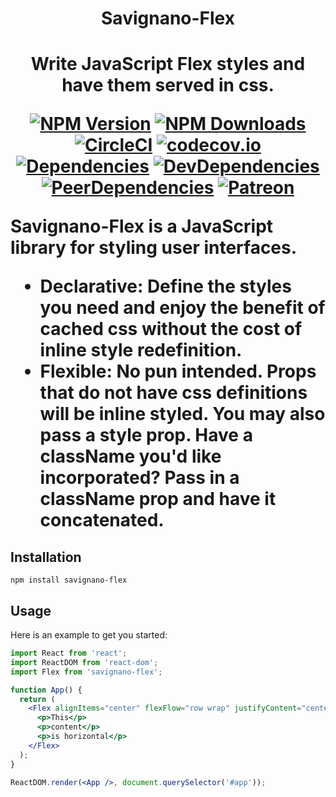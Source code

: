 <h1 align="center">Savignano-Flex<h1>

<div align="center">

Write JavaScript Flex styles and have them served in css.

[![NPM Version](https://img.shields.io/npm/v/savignano-flex.svg?style=flat)](https://www.npmjs.com/package/savignano-flex)
[![NPM Downloads](https://img.shields.io/npm/dm/savignano-flex.svg?style=flat)](https://npmcharts.com/compare/savignano-flex?minimal=true)
[![CircleCI](https://img.shields.io/circleci/build/github/PaulSavignano/savignano-flex/master.svg)](https://circleci.com/gh/PaulSavignano/savignano-flex/tree/master)
[![codecov.io](https://codecov.io/gh/PaulSavignano/savignano-flex/branch/master/graph/badge.svg)](https://codecov.io/gh/PaulSavignano/savignano-flex)
[![Dependencies](https://david-dm.org/PaulSavignano/savignano-flex/master/status.svg)](https://david-dm.org/PaulSavignano/savignano-flex/master)
[![DevDependencies](https://david-dm.org/PaulSavignano/savignano-flex/master/dev-status.svg)](https://david-dm.org/PaulSavignano/savignano-flex/master?type=dev)
[![PeerDependencies](https://david-dm.org/PaulSavignano/savignano-flex/master/peer-status.svg)](https://david-dm.org/PaulSavignano/savignano-flex/master?type=peer)
[![Patreon](https://img.shields.io/badge/patreon-support%20the%20author-blue.svg)](https://www.patreon.com/PaulSavignano)

</div>

Savignano-Flex is a JavaScript library for styling user interfaces.

* **Declarative:** Define the styles you need and enjoy the benefit of cached css without the cost of inline style redefinition.
* **Flexible:** No pun intended.  Props that do not have css definitions will be inline styled.  You may also pass a style prop.  Have a className you'd like incorporated?  Pass in a className prop and have it concatenated.

## Installation

```
npm install savignano-flex
```

## Usage

Here is an example to get you started:

```jsx
import React from 'react';
import ReactDOM from 'react-dom';
import Flex from 'savignano-flex';

function App() {
  return (
    <Flex alignItems="center" flexFlow="row wrap" justifyContent="center">
      <p>This</p>
      <p>content</p>
      <p>is horizontal</p>
    </Flex>
  );
}

ReactDOM.render(<App />, document.querySelector('#app'));
```
